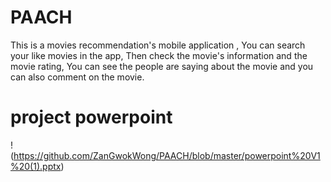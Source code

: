 # PAACH
This is a movies recommendation's mobile application , You can search your like movies in the app, Then check the movie's information and the movie rating, You can see the people are saying about the movie and you can also comment on the movie.
# project powerpoint
!(https://github.com/ZanGwokWong/PAACH/blob/master/powerpoint%20V1%20(1).pptx)

